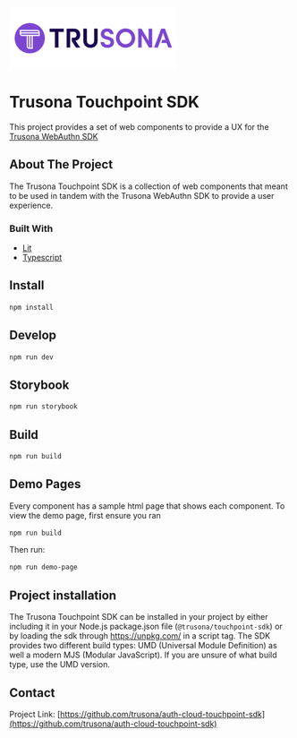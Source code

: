 <div>
  <a href="https://www.trusona.com/">
    <img src="img/trusona.png" alt="Logo" width="300" height="110">
  </a>
</div>

# Trusona Touchpoint SDK

This project provides a set of web components to provide a UX for the [Trusona WebAuthn SDK](https://github.com/trusona/auth-cloud-webauthn-sdk)


<!-- ABOUT THE PROJECT -->

## About The Project

The Trusona Touchpoint SDK is a collection of web components that meant to be used 
in tandem with the Trusona WebAuthn SDK to provide a user experience.


### Built With

- [Lit](https://lit.dev/)
- [Typescript](https://www.typescriptlang.org/)

## Install

```bash
npm install
```

## Develop

```bash
npm run dev
```

## Storybook

```bash
npm run storybook
```

## Build

```bash
npm run build
```

## Demo Pages
Every component has a sample html page that shows each component. To view the demo page, first
ensure you ran 
```bash
npm run build
```
Then run:
```bash
npm run demo-page
```

## Project installation

The Trusona Touchpoint SDK can be installed in your project by either including it in your Node.js 
package.json file (`@trusona/touchpoint-sdk`)
or by loading the sdk through https://unpkg.com/ in a script tag.  The SDK provides two different build types: 
UMD (Universal Module Definition) as well a modern MJS (Modular JavaScript).  If you are unsure of what 
build type, use the UMD version.


## Contact

Project Link: [https://github.com/trusona/auth-cloud-touchpoint-sdk](https://github.com/trusona/auth-cloud-touchpoint-sdk)



